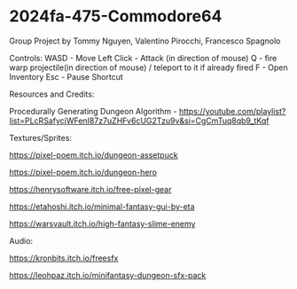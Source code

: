 # 2024fa-475-Commodore64

Group Project by Tommy Nguyen, Valentino Pirocchi, Francesco Spagnolo

Controls:
WASD - Move
Left Click - Attack (in direction of mouse)
Q - fire warp projectile(in direction of mouse) / teleport to it if already fired
F - Open Inventory
Esc - Pause Shortcut


Resources and Credits:

Procedurally Generating Dungeon Algorithm - <https://youtube.com/playlist?list=PLcRSafycjWFenI87z7uZHFv6cUG2Tzu9v&si=CgCmTuq8qb9_tKqf>

Textures/Sprites:

<https://pixel-poem.itch.io/dungeon-assetpuck>

<https://pixel-poem.itch.io/dungeon-hero>

<https://henrysoftware.itch.io/free-pixel-gear>

<https://etahoshi.itch.io/minimal-fantasy-gui-by-eta>

https://warsvault.itch.io/high-fantasy-slime-enemy

Audio:

<https://kronbits.itch.io/freesfx>

<https://leohpaz.itch.io/minifantasy-dungeon-sfx-pack>
